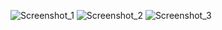 ![Screenshot_1](https://github.com/user-attachments/assets/7980061a-bf88-4ecf-acf1-a1e343856468)
![Screenshot_2](https://github.com/user-attachments/assets/0052e7ae-e88a-4284-8a86-0d35719625f1)
![Screenshot_3](https://github.com/user-attachments/assets/4f7c8029-105d-43d7-aa96-60d53a19e54d)

